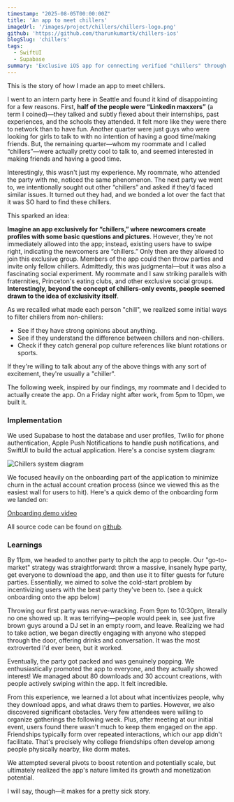 ```yaml
---
timestamp: "2025-08-05T00:00:00Z"
title: 'An app to meet chillers'
imageUrl: '/images/project/chillers/chillers-logo.png'
github: 'https://github.com/tharunkumartk/chillers-ios'
blogSlug: 'chillers'
tags:
  - SwiftUI
  - Supabase
summary: 'Exclusive iOS app for connecting verified "chillers" through curated parties and community-driven filtering, actually launched with great initial traction.'
---
```

This is the story of how I made an app to meet chillers.

I went to an intern party here in Seattle and found it kind of disappointing for a few reasons. First, **half of the people were “Linkedin maxxers”** (a term I coined)—they talked and subtly flexed about their internships, past experiences, and the schools they attended. It felt more like they were there to network than to have fun. Another quarter  were just guys who were looking for girls to talk to with no intention of having a good time/making friends. But, the remaining quarter—whom my roommate and I called “chillers”—were actually pretty cool to talk to, and seemed interested in making friends and having a good time.

Interestingly, this wasn't just my experience. My roommate, who attended the party with me, noticed the same phenomenon. The next party we went to, we intentionally sought out other “chillers” and asked if they'd faced similar issues. It turned out they had, and we bonded a lot over the fact that it was SO hard to find these chillers.

This sparked an idea:

**Imagine an app exclusively for “chillers,” where newcomers create profiles with some basic questions and pictures**. However, they're not immediately allowed into the app; instead, existing users have to swipe right, indicating the newcomers are “chillers.” Only then are they allowed to join this exclusive group. Members of the app could then throw parties and invite only fellow chillers. Admittedly, this was judgmental—but it was also a fascinating social experiment. My roommate and I saw striking parallels with fraternities, Princeton's eating clubs, and other exclusive social groups. **Interestingly, beyond the concept of chillers-only events, people seemed drawn to the idea of exclusivity itself**.

As we recalled what made each person "chill", we realized some initial ways to filter chillers from non-chillers:

* See if they have strong opinions about anything.
* See if they understand the difference between chillers and non-chillers.
* Check if they catch general pop culture references like blunt rotations or sports.

If they're willing to talk about any of the above things with any sort of excitement, they're usually a "chiller". 

The following week, inspired by our findings, my roommate and I decided to actually create the app. On a Friday night after work, from 5pm to 10pm, we built it. 

### Implementation 

We used Supabase to host the database and user profiles, Twilio for phone authentication, Apple Push Notifications to handle push notifications, and SwiftUI to build the actual application. Here's a concise system diagram:

![Chillers system diagram](https://tharunkumar.xyz/_next/image?url=%2Fimages%2Fproject%2Fchillers%2Fchillers-sys-diagram.png&w=1920&q=75)

We focused heavily on the onboarding part of the application to minimize churn in the actual account creation process (since we viewed this as the easiest wall for users to hit). Here's a quick demo of the onboarding form we landed on:


[Onboarding demo video](https://ydfksaipdlqazgcsrdlm.supabase.co/storage/v1/object/public/demo-videos/chillers-demo.mp4)

All source code can be found on [github](https://github.com/tharunkumartk/chillers-ios).


### Learnings

By 11pm, we headed to another party to pitch the app to people. Our "go-to-market" strategy was straightforward: throw a massive, insanely hype party, get everyone to download the app, and then use it to filter guests for future parties. Essentially, we aimed to solve the cold-start problem by incentivizing users with the best party they've been to. (see a quick onboarding onto the app below)


Throwing our first party was nerve-wracking. From 9pm to 10:30pm, literally no one showed up. It was terrifying—people would peek in, see just five brown guys around a DJ set in an empty room, and leave. Realizing we had to take action, we began directly engaging with anyone who stepped through the door, offering drinks and conversation. It was the most extroverted I'd ever been, but it worked.

Eventually, the party got packed and was genuinely popping. We enthusiastically promoted the app to everyone, and they actually showed interest! We managed about 80 downloads and 30 account creations, with people actively swiping within the app. It felt incredible.

From this experience, we learned a lot about what incentivizes people, why they download apps, and what draws them to parties. However, we also discovered significant obstacles. Very few attendees were willing to organize gatherings the following week. Plus, after meeting at our initial event, users found there wasn't much to keep them engaged on the app. Friendships typically form over repeated interactions, which our app didn't facilitate. That's precisely why college friendships often develop among people physically nearby, like dorm mates.

We attempted several pivots to boost retention and potentially scale, but ultimately realized the app's nature limited its growth and monetization potential.

I will say, though—it makes for a pretty sick story.
